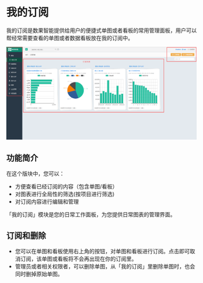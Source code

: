 # 我的订阅

我的订阅是数果智能提供给用户的便捷式单图或者看板的常用管理面板，用户可以帮经常需要查看的单图或者数据看板放在我的订阅中。

![](/assets/gl/2.png)

## 功能简介

在这个版块中，您可以：

* 方便查看已经订阅的内容（包含单图/看板）
* 对图表进行全局性的筛选\(按项目进行筛选\)
* 对订阅内容进行编辑和管理

「我的订阅」模块是您的日常工作面板，为您提供日常图表的管理界面。

## 订阅和删除

* 您可以在单图和看板使用右上角的按钮，对单图和看板进行订阅。点击即可取消订阅，该单图或看板将不会再出现在你的订阅里。
* 管理员或者相关权限者，可以删除单图，从「我的订阅」里删除单图时，也会同时删掉原始单图。



